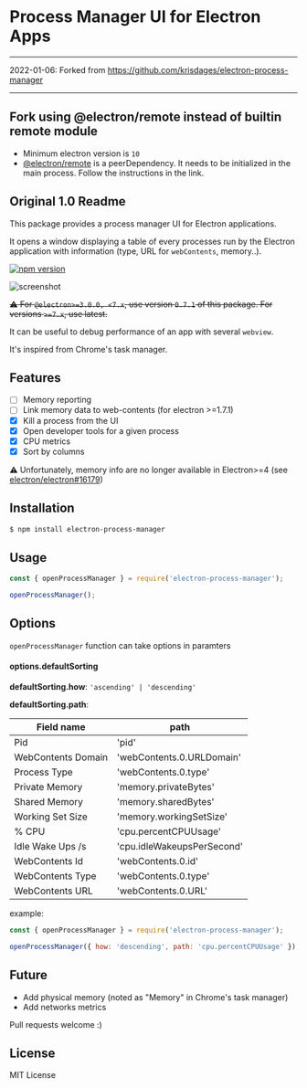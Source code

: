 # Process Manager UI for Electron Apps

* * *

2022-01-06: Forked from https://github.com/krisdages/electron-process-manager

* * *

## Fork using @electron/remote instead of builtin remote module
* Minimum electron version is `10`
* [@electron/remote](https://github.com/electron/remote) is a peerDependency. It needs to be initialized in the main process. Follow the instructions in the link.

## Original 1.0 Readme

This package provides a process manager UI for Electron applications.

It opens a window displaying a table of every processes run by the Electron application with information (type, URL for `webContents`, memory..).

[![npm version](https://badge.fury.io/js/electron-process-manager.svg)](https://badge.fury.io/js/electron-process-manager)

![screenshot](https://github.com/getstation/electron-process-manager/raw/master/.github/screenshots/window.png)

~~:warning: For `@electron>=3.0.0, <7.x`, use version `0.7.1` of this package.
For versions `>=7.x`, use latest.~~

It can be useful to debug performance of an app with several `webview`.

It's inspired from Chrome's task manager.

## Features

- [ ] Memory reporting
- [ ] Link memory data to web-contents (for electron >=1.7.1)
- [x] Kill a process from the UI
- [x] Open developer tools for a given process
- [x] CPU metrics
- [x] Sort by columns

⚠️ Unfortunately, memory info are no longer available in Electron>=4 (see [electron/electron#16179](https://github.com/electron/electron/issues/16179))

## Installation

```bash
$ npm install electron-process-manager
```

## Usage
```js
const { openProcessManager } = require('electron-process-manager');

openProcessManager();
```

## Options
`openProcessManager` function can take options in paramters

#### options.defaultSorting
**defaultSorting.how**: `'ascending' | 'descending'`

**defaultSorting.path**:

| Field name         | path                       |
|--------------------|----------------------------|
| Pid                | 'pid'                      |
| WebContents Domain | 'webContents.0.URLDomain'  |
| Process Type       | 'webContents.0.type'       |
| Private Memory     | 'memory.privateBytes'      |
| Shared Memory      | 'memory.sharedBytes'       |
| Working Set Size   | 'memory.workingSetSize'    |
| % CPU              | 'cpu.percentCPUUsage'      |
| Idle Wake Ups /s   | 'cpu.idleWakeupsPerSecond' |
| WebContents Id     | 'webContents.0.id'         |
| WebContents Type   | 'webContents.0.type'       |
| WebContents URL    | 'webContents.0.URL'        |

example:
```js
const { openProcessManager } = require('electron-process-manager');

openProcessManager({ how: 'descending', path: 'cpu.percentCPUUsage' });
```

## Future

- Add physical memory (noted as "Memory" in Chrome's task manager)
- Add networks metrics

Pull requests welcome :)

## License

MIT License
